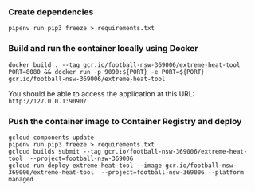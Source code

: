 ### Create dependencies
```
pipenv run pip3 freeze > requirements.txt
```

### Build and run the container locally using Docker
```
docker build . --tag gcr.io/football-nsw-369006/extreme-heat-tool
PORT=8080 && docker run -p 9090:${PORT} -e PORT=${PORT} gcr.io/football-nsw-369006/extreme-heat-tool
```
You should be able to access the application at this URL: `http://127.0.0.1:9090/`

### Push the container image to Container Registry and deploy
```
gcloud components update
pipenv run pip3 freeze > requirements.txt
gcloud builds submit --tag gcr.io/football-nsw-369006/extreme-heat-tool  --project=football-nsw-369006
gcloud run deploy extreme-heat-tool --image gcr.io/football-nsw-369006/extreme-heat-tool  --project=football-nsw-369006 --platform managed
```

